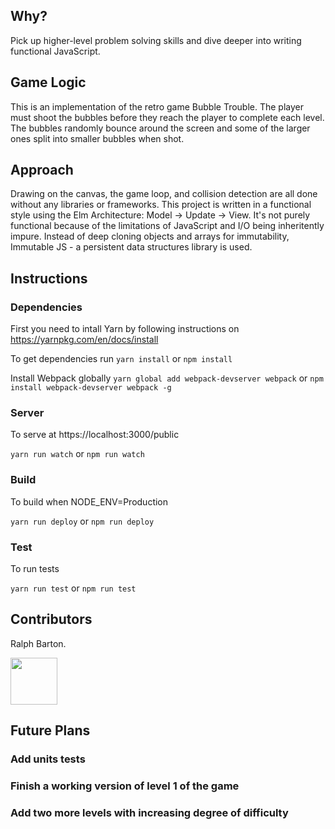 ## Why?

Pick up higher-level problem solving skills and dive deeper into writing functional JavaScript.

## Game Logic

This is an implementation of the retro game Bubble Trouble. The player must shoot the bubbles before they reach the player to complete each level. The bubbles randomly bounce around the screen and some of the larger ones split into smaller bubbles when shot. 

## Approach

Drawing on the canvas, the game loop, and collision detection are all done without any libraries or frameworks. This project is written in a functional style using the Elm Architecture: Model -> Update -> View. It's not purely functional because of the limitations of JavaScript and I/O being inheritently impure. Instead of deep cloning objects and arrays for immutability, Immutable JS - a persistent data structures library is used.

## Instructions

### Dependencies

First you need to intall Yarn by following instructions on https://yarnpkg.com/en/docs/install 

To get dependencies run `yarn install` or `npm install`

Install Webpack globally `yarn global add webpack-devserver webpack` or `npm install webpack-devserver webpack -g`

### Server

To serve at https://localhost:3000/public

`yarn run watch` or `npm run watch`

### Build

To build when NODE_ENV=Production

`yarn run deploy` or `npm run deploy`

### Test

To run tests

`yarn run test` or `npm run test`

## Contributors

Ralph Barton. 

<a href='http://www.recurse.com' title='Made with love at the Recurse Center'><img src='https://cloud.githubusercontent.com/assets/2883345/11322975/9e575dce-910b-11e5-9f47-1fb1b530a4bd.png' height='75px'/></a>

## Future Plans

### Add units tests
### Finish a working version of level 1 of the game
### Add two more levels with increasing degree of difficulty 

